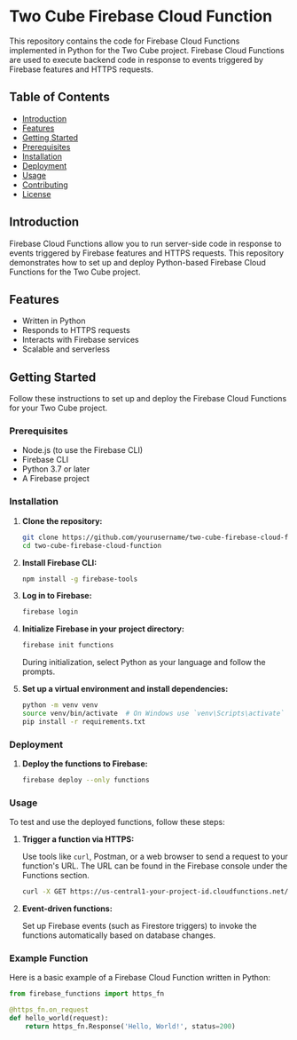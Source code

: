 # Two Cube Firebase Cloud Function

This repository contains the code for Firebase Cloud Functions implemented in Python for the Two Cube project. Firebase Cloud Functions are used to execute backend code in response to events triggered by Firebase features and HTTPS requests.

## Table of Contents

- [Introduction](#introduction)
- [Features](#features)
- [Getting Started](#getting-started)
- [Prerequisites](#prerequisites)
- [Installation](#installation)
- [Deployment](#deployment)
- [Usage](#usage)
- [Contributing](#contributing)
- [License](#license)

## Introduction

Firebase Cloud Functions allow you to run server-side code in response to events triggered by Firebase features and HTTPS requests. This repository demonstrates how to set up and deploy Python-based Firebase Cloud Functions for the Two Cube project.

## Features

- Written in Python
- Responds to HTTPS requests
- Interacts with Firebase services
- Scalable and serverless

## Getting Started

Follow these instructions to set up and deploy the Firebase Cloud Functions for your Two Cube project.

### Prerequisites

- Node.js (to use the Firebase CLI)
- Firebase CLI
- Python 3.7 or later
- A Firebase project

### Installation

1. **Clone the repository:**

    ```sh
    git clone https://github.com/yourusername/two-cube-firebase-cloud-function.git
    cd two-cube-firebase-cloud-function
    ```

2. **Install Firebase CLI:**

    ```sh
    npm install -g firebase-tools
    ```

3. **Log in to Firebase:**

    ```sh
    firebase login
    ```

4. **Initialize Firebase in your project directory:**

    ```sh
    firebase init functions
    ```

    During initialization, select Python as your language and follow the prompts.

5. **Set up a virtual environment and install dependencies:**

    ```sh
    python -m venv venv
    source venv/bin/activate  # On Windows use `venv\Scripts\activate`
    pip install -r requirements.txt
    ```

### Deployment

1. **Deploy the functions to Firebase:**

    ```sh
    firebase deploy --only functions
    ```

### Usage

To test and use the deployed functions, follow these steps:

1. **Trigger a function via HTTPS:**

    Use tools like `curl`, Postman, or a web browser to send a request to your function's URL. The URL can be found in the Firebase console under the Functions section.

    ```sh
    curl -X GET https://us-central1-your-project-id.cloudfunctions.net/yourFunctionName
    ```

2. **Event-driven functions:**

    Set up Firebase events (such as Firestore triggers) to invoke the functions automatically based on database changes.

### Example Function

Here is a basic example of a Firebase Cloud Function written in Python:

```python
from firebase_functions import https_fn

@https_fn.on_request
def hello_world(request):
    return https_fn.Response('Hello, World!', status=200)